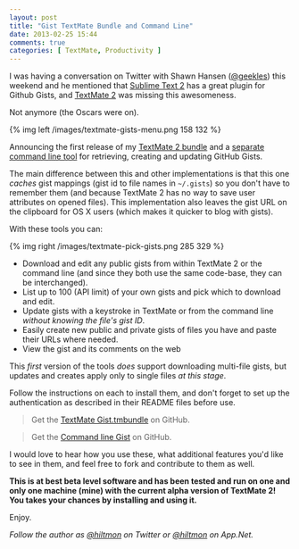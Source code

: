 ```yaml
---
layout: post
title: "Gist TextMate Bundle and Command Line"
date: 2013-02-25 15:44
comments: true
categories: [ TextMate, Productivity ]
---
```


I was having a conversation on Twitter with Shawn Hansen ([@geekles](https://twitter.com/geekles)) this weekend and he mentioned that [Sublime Text 2](http://www.sublimetext.com) has a great plugin for Github Gists, and [TextMate 2](https://github.com/textmate/textmate) was missing this awesomeness. 

Not anymore (the Oscars were on).

{% img left /images/textmate-gists-menu.png 158 132 %}

Announcing the first release of my [TextMate 2 bundle](https://github.com/hiltmon/Gist.tmbundle) and a [separate command line tool](https://github.com/hiltmon/gist) for retrieving, creating and updating GitHub Gists.

The main difference between this and other implementations is that this one *caches* gist mappings (gist id to file names in `~/.gists`) so you don't have to remember them (and because TextMate 2 has no way to save user attributes on opened files). This implementation also leaves the gist URL on the clipboard for OS X users (which makes it quicker to blog with gists).

With these tools you can:

{% img right /images/textmate-pick-gists.png 285 329 %}

* Download and edit any public gists from within TextMate 2 or the command line (and since they both use the same code-base, they can be interchanged).
* List up to 100 (API limit) of your own gists and pick which to download and edit.
* Update gists with a keystroke in TextMate or from the command line *without knowing the file's gist ID*.
* Easily create new public and private gists of files you have and paste their URLs where needed.
* View the gist and its comments on the web

This *first* version of the tools *does* support downloading multi-file gists, but updates and creates apply only to single files *at this stage*.

Follow the instructions on each to install them, and don't forget to set up the authentication as described in their README files before use.

> Get the [TextMate Gist.tmbundle](https://github.com/hiltmon/Gist.tmbundle) on GitHub.

> Get the [Command line Gist](https://github.com/hiltmon/gist) on GitHub.

I would love to hear how you use these, what additional features you'd like to see in them, and feel free to fork and contribute to them as well.

**This is at best beta level software and has been tested and run on one and only one machine (mine) with the current alpha version of TextMate 2! You takes your chances by installing and using it.**

Enjoy.

*Follow the author as [@hiltmon](http://https://twitter.com/hiltmon) on Twitter or [@hiltmon](http://alpha.app.net/hiltmon) on App.Net.*

